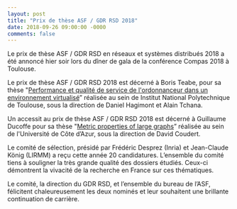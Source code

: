 ```yaml
---
layout: post
title: "Prix de thèse ASF / GDR RSD 2018"
date: 2018-09-26 09:00:00 -0000
comments: false
---
```

Le prix de thèse ASF / GDR RSD en réseaux et systèmes distribués 2018 a été annoncé hier soir lors du dîner de gala de la conférence Compas 2018 à Toulouse.

Le prix de thèse ASF / GDR RSD 2018 est décerné à Boris Teabe, pour sa thèse "[Performance et qualité de service de l'ordonnanceur dans un environnement virtualisé](http://www.theses.fr/2017INPT0088)” réalisée au sein de Institut National Polytechnique de Toulouse, sous la direction de Daniel Hagimont et Alain Tchana.

Un accessit au prix de thèse ASF / GDR RSD 2018 est décerné à Guillaume Ducoffe pour sa thèse "[Metric properties of large graphs](https://hal.archives-ouvertes.fr/tel-01485328)” réalisée au sein de l'Université de Côte d’Azur, sous la direction de David Coudert.

Le comité de sélection, présidé par Frédéric Desprez (Inria) et Jean-Claude König (LIRMM) a reçu cette année 20 candidatures. L’ensemble du comité tiens à souligner la très grande qualité des dossiers étudiés. Ceux-ci démontrent la vivacité de la recherche en France sur ces thématiques.

Le comité, la direction du GDR RSD, et l’ensemble du bureau de l’ASF, félicitent chaleureusement les deux nominés et leur souhaitent une brillante continuation de carrière.
